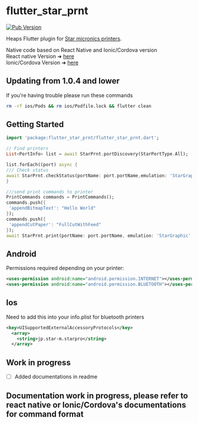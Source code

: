 # flutter_star_prnt

[![Pub Version](https://img.shields.io/pub/v/flutter_star_prnt)](https://pub.dev/packages/flutter_star_prnt)


Heaps Flutter plugin for [Star micronics printers](https://www.starmicronics.com/pages/All-Products).

Native code based on React Native and Ionic/Cordova version  
React native Version ➜ [here](https://github.com/infoxicator/react-native-star-prnt)  
Ionic/Cordova Version ➜ [here](https://github.com/auctifera-josed/starprnt)

## Updating from 1.0.4 and lower

If you're having trouble please run these commands

```bash
rm -rf ios/Pods && rm ios/Podfile.lock && flutter clean
```

## Getting Started

```dart
import 'package:flutter_star_prnt/flutter_star_prnt.dart';

// Find printers
List<PortInfo> list = await StarPrnt.portDiscovery(StarPortType.All);

list.forEach((port) async {
/// Check status
await StarPrnt.checkStatus(portName: port.portName,emulation: 'StarGraphic',)
}

///send print commands to printer
PrintCommands commands = PrintCommands();
commands.push({
 'appendBitmapText': "Hello World"
});
commands.push({
 'appendCutPaper': "FullCutWithFeed"
});
await StarPrnt.print(portName: port.portName, emulation: 'StarGraphic',printCommands: commands)
```

## Android

Permissions required depending on your printer:

```xml
<uses-permission android:name="android.permission.INTERNET"></uses-permission>
<uses-permission android:name="android.permission.BLUETOOTH"></uses-permission>
```

## Ios

Need to add this into your info.plist for bluetooth printers

```xml
<key>UISupportedExternalAccessoryProtocols</key>
  <array>
    <string>jp.star-m.starpro</string>
  </array>
```

## Work in progress

- [ ] Added documentations in readme

## Documentation work in progress, please refer to react native or Ionic/Cordova's documentations for command format
